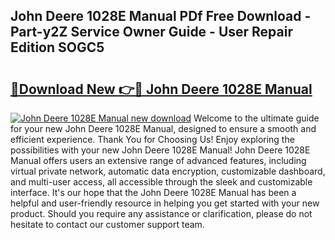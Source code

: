 ## John Deere 1028E Manual PDf Free Download - Part-y2Z Service Owner Guide - User Repair Edition SOGC5

# <h2><a href="http://bc89451.oget.top/?id=John+Deere+1028E+Manual">🔗Download New 👉🔴 John Deere 1028E Manual</a></h2>

[![John Deere 1028E Manual new download](https://i.imgur.com/5g1atiW.png)](http://bc89451.oget.top/?id=John+Deere+1028E+Manual)
Welcome to the ultimate guide for your new John Deere 1028E Manual, designed to ensure a smooth and efficient experience. Thank You for Choosing Us! Enjoy exploring the possibilities with your new John Deere 1028E Manual! John Deere 1028E Manual offers users an extensive range of advanced features, including virtual private network, automatic data encryption, customizable dashboard, and multi-user access, all accessible through the sleek and customizable interface. It's our hope that the John Deere 1028E Manual has been a helpful and user-friendly resource in helping you get started with your new product. Should you require any assistance or clarification, please do not hesitate to contact our customer support team.

